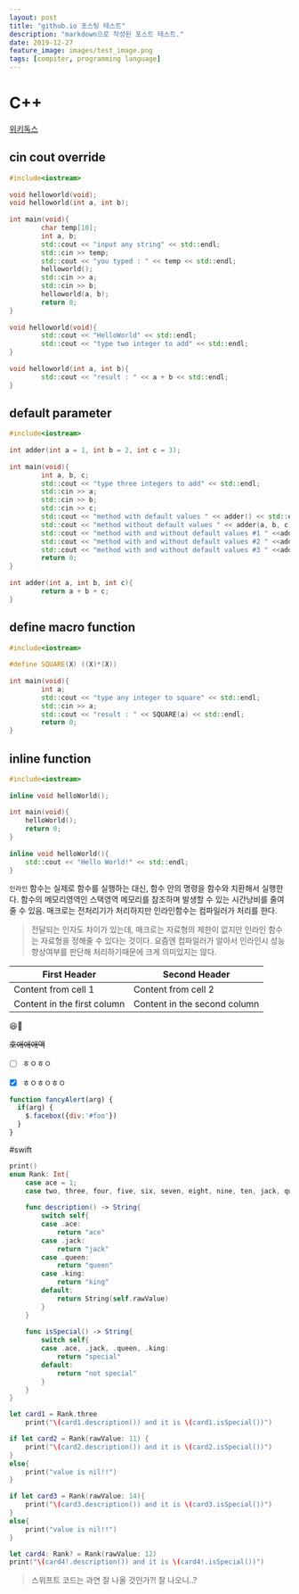 ```yaml
---
layout: post
title: "github.io 포스팅 테스트"
description: "markdown으로 작성된 포스트 테스트."
date: 2019-12-27
feature_image: images/test_image.png
tags: [compiter, programming language]
---
```

# C++

[위키독스](https://wikidocs.net/16468)

## cin cout override

```cpp
#include<iostream>
    
void helloworld(void);
void helloworld(int a, int b);
    
int main(void){
        char temp[10];
        int a, b;
        std::cout << "input any string" << std::endl;
        std::cin >> temp;
        std::cout << "you typed : " << temp << std::endl;
        helloworld();
        std::cin >> a;
        std::cin >> b;
        helloworld(a, b);
        return 0;
}
    
void helloworld(void){
        std::cout << "HelloWorld" << std::endl;
        std::cout << "type two integer to add" << std::endl;
}
    
void helloworld(int a, int b){
        std::cout << "result : " << a + b << std::endl;
}
```
    
## default parameter

```cpp
#include<iostream>
    
int adder(int a = 1, int b = 2, int c = 3);
    
int main(void){
        int a, b, c;
        std::cout << "type three integers to add" << std::endl;
        std::cin >> a;
        std::cin >> b;
        std::cin >> c;
        std::cout << "method with default values " << adder() << std::endl;
        std::cout << "method without default values " << adder(a, b, c) << std::endl;
        std::cout << "method with and without default values #1 " <<adder(a) << std::endl;
        std::cout << "method with and without default values #2 " <<adder(a, b) << std::endl;
        std::cout << "method with and without default values #3 " <<adder(a, b, c) << std::endl;
        return 0;
}
    
int adder(int a, int b, int c){
        return a + b + c;
}
```

## define macro function

```cpp
#include<iostream>
    
#define SQUARE(X) ((X)*(X))
    
int main(void){
        int a;
        std::cout << "type any integer to square" << std::endl;
        std::cin >> a;
        std::cout << "result : " << SQUARE(a) << std::endl;
        return 0;
}
```
## inline function

```cpp
#include<iostream>
    
inline void helloWorld();
    
int main(void){
    helloWorld();
    return 0;
}
    
inline void helloWorld(){
    std::cout << "Hello World!" << std::endl;
}
```

`인라인` 함수는 실제로 함수를 실행하는 대신, 함수 안의 명령을 함수와 치환해서 실행한다. 
함수의 메모리영역인 스택영역 메모리를 참조하며 발생할 수 있는 시간낭비를 줄여줄 수 있음. 
매크로는 전처리기가 처리하지만 인라인함수는 컴파일러가 처리를 한다.
>전달되는 인자도 차이가 있는데, 매크로는 자료형의 제한이 없지만 인라인 함수는 자료형을 정해줄 수 있다는 것이다.
요즘엔 컴파일러가 알아서 인라인시 성능 향상여부를 판단해 처리하기때문에 크게 의미있지는 않다.

First Header | Second Header
------------ | -------------
Content from cell 1 | Content from cell 2
Content in the first column | Content in the second column

😆🙂

~~호애애애액~~

- [  ] ㅎㅇㅎㅇ
- [x] ㅎㅇㅎㅇㅎㅇ


```javascript
function fancyAlert(arg) {
  if(arg) {
    $.facebox({div:'#foo'})
  }
}
```
#swift

```swift
print()
enum Rank: Int{
    case ace = 1;                                                                           //explicitly set Integer value of enum element
    case two, three, four, five, six, seven, eight, nine, ten, jack, queen, king
    
    func description() -> String{
        switch self{
        case .ace:
            return "ace"
        case .jack:
            return "jack"
        case .queen:
            return "queen"
        case .king:
            return "king"
        default:
            return String(self.rawValue)
        }
    }
    
    func isSpecial() -> String{
        switch self{
        case .ace, .jack, .queen, .king:
            return "special"
        default:
            return "not special"
        }
    }
}

let card1 = Rank.three
    print("\(card1.description()) and it is \(card1.isSpecial())")

if let card2 = Rank(rawValue: 11) {                                                             //rawValue is naive value of element in enum, it returns optional
    print("\(card2.description()) and it is \(card2.isSpecial())")
}
else{
    print("value is nil!!")
}

if let card3 = Rank(rawValue: 14){
    print("\(card3.description()) and it is \(card3.isSpecial())")
}
else{
    print("value is nil!!")
}

let card4: Rank? = Rank(rawValue: 12)
print("\(card4!.description()) and it is \(card4!.isSpecial())")                                  //it may be nil and if it is, it occurs fatal error
```
>스위프트 코드는 과연 잘 나올 것인가?!
잘 나오니..?
